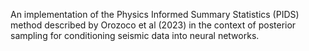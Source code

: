 An implementation of the Physics Informed Summary Statistics (PIDS) method described by Orozoco et al (2023) in the context of posterior sampling for conditioning seismic data into neural networks.
